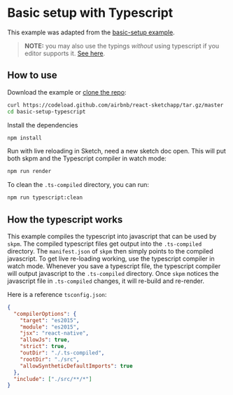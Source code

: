 # Basic setup with Typescript

This example was adapted from the [basic-setup example](../basic-setup).

> **NOTE:** you may also use the typings _without_ using typescript if you editor supports it. [See here](../../docs/guides/community-provided-tooling.md).

## How to use

Download the example or [clone the repo](http://github.com/airbnb/react-sketchapp):

```bash
curl https://codeload.github.com/airbnb/react-sketchapp/tar.gz/master | tar -xz --strip=2 react-sketchapp-master/examples/basic-setup-typescript
cd basic-setup-typescript
```

Install the dependencies

```bash
npm install
```

Run with live reloading in Sketch, need a new sketch doc open. This will put both skpm and the Typescript compiler in watch mode:

```bash
npm run render
```

To clean the `.ts-compiled` directory, you can run:

```bash
npm run typescript:clean
```

## How the typescript works

This example compiles the typescript into javascript that can be used by `skpm`. The compiled typescript files get output into the `.ts-compiled` directory. The `manifest.json` of `skpm` then simply points to the compiled javascript. To get live re-loading working, use the typescript compiler in watch mode. Whenever you save a typescript file, the typescript compiler will output javascript to the `.ts-compiled` directory. Once `skpm` notices the javascript file in `.ts-compiled` changes, it will re-build and re-render.

Here is a reference `tsconfig.json`:

```json
{
  "compilerOptions": {
    "target": "es2015",
    "module": "es2015",
    "jsx": "react-native",
    "allowJs": true,
    "strict": true,
    "outDir": "./.ts-compiled",
    "rootDir": "./src",
    "allowSyntheticDefaultImports": true
  },
  "include": ["./src/**/*"]
}
```
